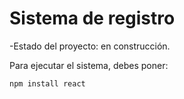 <h1> Sistema de registro</h1>

-Estado del proyecto: en construcción.

Para ejecutar el sistema, debes poner:

```npm install react```
